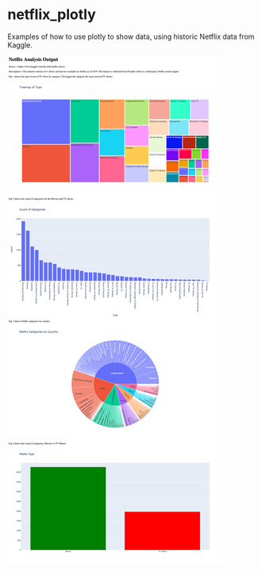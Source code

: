 # netflix_plotly

Examples of how to use plotly to show data, using historic Netflix data from Kaggle.

![](img/netflix_example.png)
